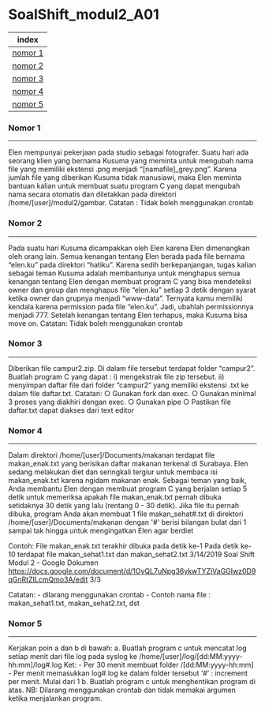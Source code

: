 # SoalShift_modul2_A01

index |
--- | 
[nomor 1](#no1) |
[nomor 2](#no2) |
[nomor 3](#no3) |
[nomor 4](#no4) |
[nomor 5](#no5) |

### <a name="no1" ></a>Nomor 1
---
 Elen mempunyai pekerjaan pada studio sebagai fotografer. Suatu hari ada seorang klien            yang bernama Kusuma yang meminta untuk mengubah nama file yang memiliki ekstensi            .png menjadi “[namafile]_grey.png”. Karena jumlah file yang diberikan Kusuma tidak          manusiawi, maka Elen meminta bantuan kalian untuk membuat suatu program C yang            dapat mengubah nama secara otomatis dan diletakkan pada direktori         /home/[user]/modul2/gambar. Catatan : Tidak boleh menggunakan crontab

### <a name="no2" ></a>Nomor 2
---
 Pada suatu hari Kusuma dicampakkan oleh Elen karena Elen dimenangkan oleh orang            lain. Semua kenangan tentang Elen berada pada file bernama “elen.ku” pada direktori            “hatiku”. Karena sedih berkepanjangan, tugas kalian sebagai teman Kusuma adalah          membantunya untuk menghapus semua kenangan tentang Elen dengan membuat         program C yang bisa mendeteksi owner dan group dan menghapus file “elen.ku” setiap             3 detik dengan syarat ketika owner dan grupnya menjadi “www-data”. Ternyata kamu            memiliki kendala karena permission pada file “elen.ku”. Jadi, ubahlah permissionnya          menjadi 777. Setelah kenangan tentang Elen terhapus, maka Kusuma bisa move on. Catatan: Tidak boleh menggunakan crontab 


### <a name="no3" ></a>Nomor 3
---
Diberikan file campur2.zip. Di dalam file tersebut terdapat folder “campur2”.  Buatlah program C yang dapat : i)  mengekstrak file zip tersebut. ii) menyimpan daftar file dari folder “campur2” yang memiliki ekstensi .txt ke dalam file              daftar.txt.  Catatan:  ○ Gunakan fork dan exec. ○ Gunakan minimal 3 proses yang diakhiri dengan exec. ○ Gunakan pipe ○ Pastikan file daftar.txt dapat diakses dari text editor


### <a name="no4" ></a>Nomor 4
---
Dalam direktori /home/[user]/Documents/makanan terdapat file makan_enak.txt yang       berisikan daftar makanan terkenal di Surabaya. Elen sedang melakukan diet dan           seringkali tergiur untuk membaca isi makan_enak.txt karena ngidam makanan enak.          Sebagai teman yang baik, Anda membantu Elen dengan membuat program C yang            berjalan setiap 5 detik untuk memeriksa apakah file makan_enak.txt pernah dibuka           setidaknya 30 detik yang lalu (rentang 0 - 30 detik). Jika file itu pernah dibuka, program Anda akan membuat 1 file makan_sehat#.txt di             direktori /home/[user]/Documents/makanan dengan '#' berisi bilangan bulat dari 1         sampai tak hingga untuk mengingatkan Elen agar berdiet

Contoh: File makan_enak.txt terakhir dibuka pada detik ke-1 Pada detik ke-10 terdapat file makan_sehat1.txt dan makan_sehat2.txt 
3/14/2019 Soal Shift Modul 2 - Google Dokumen
https://docs.google.com/document/d/1OyQL7uNpg36ykwTYZjVaGGIwz0D9qGnRtZILcmQmo3A/edit 3/3
 
Catatan:  - dilarang menggunakan crontab - Contoh nama file : makan_sehat1.txt, makan_sehat2.txt, dst


### <a name="no5" ></a>Nomor 5
---
 Kerjakan poin a dan b di bawah: a. Buatlah program c untuk mencatat log setiap menit dari file log pada syslog ke              /home/[user]/log/[dd:MM:yyyy-hh:mm]/log#.log Ket: - Per 30 menit membuat folder /[dd:MM:yyyy-hh:mm] - Per menit memasukkan log#.log ke dalam folder tersebut ‘#’ : increment per menit. Mulai dari 1 b. Buatlah program c untuk menghentikan program di atas. NB: Dilarang menggunakan crontab dan tidak memakai argumen ketika menjalankan          program. 
 